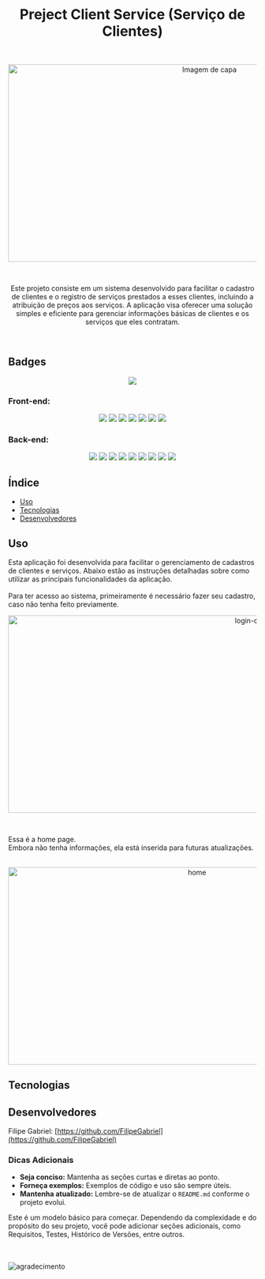 <h1 align="center"> Preject Client Service (Serviço de Clientes)</h1>
</br>
<p align="center">
  <img src="https://github.com/FilipeGabriel/Project-Clientes/assets/79121437/2fa017ed-73a0-45c4-b551-d941f08c9cba" alt="Imagem de capa" width="800" height="400">
</p>
</br>
  <p align="center">
    Este projeto consiste em um sistema desenvolvido para facilitar o cadastro de clientes e o registro de serviços prestados 
    a esses clientes, incluindo a atribuição de preços aos serviços. A aplicação visa oferecer uma solução simples e eficiente 
    para gerenciar informações básicas de clientes e os serviços que eles contratam.
  </p>
</br>

## Badges

<p align="center">
  <img loading="lazy" src="http://img.shields.io/static/v1?label=STATUS&message=FINALIZADO&color=GREEN&style=for-the-badge"/>
</p>

<h3>Front-end: </h3>
<p align="center">
  <img loading="lazy" src="https://img.shields.io/badge/Angular-13.4.0-green"/>
  <img loading="lazy" src="https://img.shields.io/badge/Angular_JWT-4.0.0-green"/>
  <img loading="lazy" src="https://img.shields.io/badge/Angular_CLI-13.3.11-green"/>
  <img loading="lazy" src="https://img.shields.io/badge/Jquery-3.7.1-green"/>
  <img loading="lazy" src="https://img.shields.io/badge/Bootstrap-5.3.3-green"/>
  <img loading="lazy" src="https://img.shields.io/badge/Node-12.11.1-green"/>
  <img loading="lazy" src="https://img.shields.io/badge/Font_Awesome-5.11.2-green"/>
</p>

<h3>Back-end: </h3>
<p align="center">
  <img loading="lazy" src="https://img.shields.io/badge/Java-11-blue"/>
  <img loading="lazy" src="https://img.shields.io/badge/Maven-4.0.0-blue"/>
  <img loading="lazy" src="https://img.shields.io/badge/Spring_Boot-2.3.4_RELEASE-blue"/>
  <img loading="lazy" src="https://img.shields.io/badge/H2-Not_Especified-909194"/>
  <img loading="lazy" src="https://img.shields.io/badge/Lombok-Not_Especified-909194"/>
  <img loading="lazy" src="https://img.shields.io/badge/JPA-Not_Especified-909194"/>
  <img loading="lazy" src="https://img.shields.io/badge/Oauth2-Not_Especified-909194"/>
  <img loading="lazy" src="https://img.shields.io/badge/Crypto-Not_Especified-909194"/>
  <img loading="lazy" src="https://img.shields.io/badge/Validation_api-Not_Especified-909194"/>
</p>



## Índice

- [Uso](#uso)
- [Tecnologias](#tecnologias)
- [Desenvolvedores](#desenvolvedores)

## Uso

<p>
  Esta aplicação foi desenvolvida para facilitar o gerenciamento de cadastros de clientes e serviços. 
  Abaixo estão as instruções detalhadas sobre como utilizar as principais funcionalidades da aplicação.
  </br>
  </br>
  Para ter acesso ao sistema, primeiramente é necessário fazer seu cadastro, caso não tenha feito previamente.
 </p> 
 <p align="center">
  <img loading="lazy" src="https://github.com/FilipeGabriel/Project-Clientes/assets/79121437/dc2d185b-6a5e-46ee-966d-fb3581f8b951" alt="login-cadastro" width="1000" height="400" />
 </p>
 </br>
 <p>
  Essa é a home page.</br> 
  Embora não tenha informações, ela está inserida para futuras atualizações.
  </br>
  </br>
 </p>

 <p align="center">
  <img loading="lazy" src="https://github.com/FilipeGabriel/Project-Clientes/assets/79121437/f770f79e-48e6-4fb5-b54f-8a94a4aec2dd" alt="home" width="750" height="400" />
 </p>
  


## Tecnologias



## Desenvolvedores

Filipe Gabriel: [https://github.com/FilipeGabriel](https://github.com/FilipeGabriel)

### Dicas Adicionais

- **Seja conciso:** Mantenha as seções curtas e diretas ao ponto.
- **Forneça exemplos:** Exemplos de código e uso são sempre úteis.
- **Mantenha atualizado:** Lembre-se de atualizar o `README.md` conforme o projeto evolui.

Este é um modelo básico para começar. Dependendo da complexidade e do propósito do seu projeto, você pode adicionar seções adicionais, como Requisitos, Testes, Histórico de Versões, entre outros.
</br>
</br>
</br>
<p>
  <img loading="lazy" src="https://github.com/FilipeGabriel/Project-Clientes/assets/79121437/3a47bf60-572c-4f2a-ab2d-29e2a137abd8" alt="agradecimento" />
</p>


